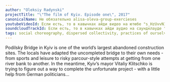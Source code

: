 ```yaml
---
author: "Oleksiy Radynski"
projectTitle: "\"The film of Kyiv. Episode one\", 2017"
canonicalName: Не обязательно alisa-oleva-group-exercieses
youtubeVideoId: Если есть, то в кавычках айди видео на ютюбе "s_HzUvvN1Ns"
soundcloudTrackId: Если есть, то в кавычках айди аудио на саундклауде "353915180"
tags: social choreography, dispersed collectivity, practices of ourselves, 8-BIT DESIRE
---
```

Podilsky Bridge in Kyiv is one of the world’s largest abandoned construction sites. The locals have adapted the uncompleted bridge to their own needs - from sports and leisure to risky parcour-style attempts at getting from one river bank to another. In the meantime, Kyiv’s mayor Vitaliy Klitschko is trying to figure out a way to complete the unfortunate project - with a little help from German politicians…
